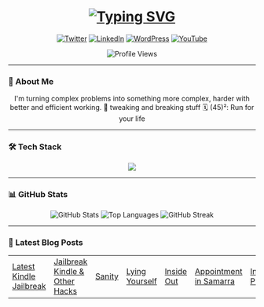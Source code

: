 <!--
### Hi, _why are_ you **smiling xD**

- 🔭 I’m currently working on ... Something
- 🌱 I’m currently learning ... How to read and write
- 👯 I’m looking to collaborate on ... **Confidential**
- 🤔 I’m looking for help with ... _React.js_
- 💬 Ask me about ...
- 📫 How to reach me: **Telegram**
- 😄 Pronouns: ...
- ⚡ Fun fact: ...
-->

<!-- Typing SVG -->
<h1 align="center">
  <a href="https://git.io/typing-svg">
    <img src="https://readme-typing-svg.demolab.com/?font=JetBrains+Mono&weight=600&size=18&duration=2000&pause=1000&color=F70000&background=FFFFFF00&center=true&vCenter=true&multiline=true&width=600&height=100&lines=The+more+I+learn%2C;the+more+I+realise;that;I+forgot+something" alt="Typing SVG" />
  </a>
</h1>

<!-- Social Icons -->
<p align="center">
  <a href="https://twitter.com/abish4i"><img src="https://img.shields.io/badge/Twitter-1DA1F2?style=for-the-badge&logo=twitter&logoColor=white" alt="Twitter"></a>
  <a href="https://linkedin.com/in/abish4i"><img src="https://img.shields.io/badge/LinkedIn-0077B5?style=for-the-badge&logo=linkedin&logoColor=white" alt="LinkedIn"></a>
  <a href="https://inknowhere.wordpress.com"><img src="https://img.shields.io/badge/WordPress-21759B?style=for-the-badge&logo=wordpress&logoColor=white" alt="WordPress"></a>
  <a href="https://youtube.com/@abish4i"><img src="https://img.shields.io/badge/YouTube-FF0000?style=for-the-badge&logo=youtube&logoColor=white" alt="YouTube"></a>
</p>

<!-- View Counter -->
<p align="center">
  <img src="https://count.getloli.com/@Abish4i?name=Abish&theme=booru-lewd&padding=9&offset=0&align=center&scale=2&pixelated=1&darkmode=auto&num=21900" alt="Profile Views" />
</p>

---
### 📖 About Me

<p align="center">
  I'm turning complex problems into something more complex, harder with better and efficient working. 
🏇 tweaking and breaking stuff
🗓️ (45)²: Run for your life
</p>

---
### 🛠️ Tech Stack

<!-- Skills -->
<p align="center">
  <a href="https://skillicons.dev">
    <img src="https://skillicons.dev/icons?i=py,js,html,css,mongodb,gcp,r,wordpress&perline=4" />
  </a>
</p>

---
### 📊 GitHub Stats

<!-- GitHub Stats -->
<p align="center">
  <img src="https://github-readme-stats.vercel.app/api?username=abish4i&show_icons=true&theme=tokyonight&include_all_commits=true&count_private=true" alt="GitHub Stats" />
  <img src="https://github-readme-stats.vercel.app/api/top-langs/?username=abish4i&layout=compact&theme=tokyonight" alt="Top Languages" />
  <img src="https://github-readme-streak-stats.herokuapp.com/?user=abish4i&theme=tokyonight" alt="GitHub Streak" />
</p>

---
### 📝 Latest Blog Posts

<table width="100%">
<tr>
<!-- BLOG-POST-LIST:START -->
<td><a href="https://inknowhere.wordpress.com/latest-kindle-jailbreak">Latest Kindle Jailbreak</a></td>
<td><a href="https://inknowhere.wordpress.com/2020/05/31/kindlehacks/">Jailbreak Kindle & Other Hacks</a></td>
<td><a href="https://inknowhere.wordpress.com/sanity">Sanity</a></td>
<td><a href="https://inknowhere.wordpress.com/lying-yourself">Lying Yourself</a></td>
<td><a href="https://inknowhere.wordpress.com/inside-out">Inside Out</a></td>
<td><a href="https://inknowhere.wordpress.com/appointment-in-samarra">Appointment in Samarra</a></td>
<td><a href="https://inknowhere.wordpress.com/invading-privacy">Invading Privacy</a></td>
<!-- BLOG-POST-LIST:END -->
</tr>
</table>

